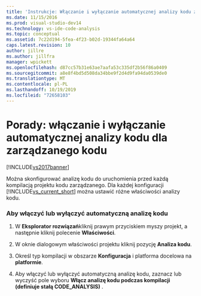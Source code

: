 ```yaml
---
title: 'Instrukcje: Włączanie i wyłączanie automatycznej analizy kodu zarządzanego | Microsoft Docs'
ms.date: 11/15/2016
ms.prod: visual-studio-dev14
ms.technology: vs-ide-code-analysis
ms.topic: conceptual
ms.assetid: 7c22d194-5fea-4f23-b02d-19344fa64a64
caps.latest.revision: 10
author: jillre
ms.author: jillfra
manager: wpickett
ms.openlocfilehash: d87cc57b31e63ae7aafa53c335df2b56f86a0409
ms.sourcegitcommit: a8e8f4bd5d508da34bbe9f2d4d9fa94da0539de0
ms.translationtype: MT
ms.contentlocale: pl-PL
ms.lasthandoff: 10/19/2019
ms.locfileid: "72658103"
---
```

# <a name="how-to-enable-and-disable-automatic-code-analysis-for-managed-code"></a>Porady: włączanie i wyłączanie automatycznej analizy kodu dla zarządzanego kodu
[!INCLUDE[vs2017banner](../includes/vs2017banner.md)]

Można skonfigurować analizę kodu do uruchomienia przed każdą kompilacją projektu kodu zarządzanego. Dla każdej konfiguracji [!INCLUDE[vs_current_short](../includes/vs-current-short-md.md)] można ustawić różne właściwości analizy kodu.

### <a name="to-enable-or-disable-automatic-code-analysis"></a>Aby włączyć lub wyłączyć automatyczną analizę kodu

1. W **Eksplorator rozwiązań**kliknij prawym przyciskiem myszy projekt, a następnie kliknij polecenie **Właściwości**.

2. W oknie dialogowym właściwości projektu kliknij pozycję **Analiza kodu**.

3. Określ typ kompilacji w obszarze **Konfiguracja** i platforma docelowa na **platformie**.

4. Aby włączyć lub wyłączyć automatyczną analizę kodu, zaznacz lub wyczyść pole wyboru **Włącz analizę kodu podczas kompilacji (definiuje stałą CODE_ANALYSIS)** .
